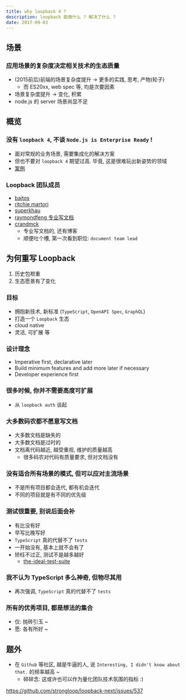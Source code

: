 ```yaml
---
title: why loopback 4 ?
description: loopback 能做什么 ? 解决了什么 ?
date: 2017-09-03
---
```


## 场景

### 应用场景的复杂度决定相关技术的生态质量

* (2015前后)前端的场景复杂度提升 -> 更多的实践, 思考, 产物(轮子)
  - 而 ES20xx, web spec 等, 均是次要因素
* 场景复杂度提升 -> 变化, 积累
* node.js 的 server 场景尚显不足

## 概览

### 没有 `loopback 4`, 不谈 `Node.js is Enterprise Ready` !

* 面对常规的业务场景, 需要集成化的解决方案
* 但也不要对 `loopback 4` 期望过高. 毕竟, 这是很难玩出新姿势的领域
* [案例](https://github.com/yorkie/me/issues/10)

### Loopback 团队成员

* [bajtos](https://www.linkedin.com/in/bajtos)
* [ritchie martori ](https://www.linkedin.com/in/ritchie-martori-9548325)
* [superkhau](https://www.linkedin.com/in/superkhau)
* [raymondfeng 专业写文档](https://www.linkedin.com/in/raymondfeng)
* [crandmck](https://www.linkedin.com/in/crandmck)
  - 专业写文档的, 还有博客
  - 顺便吐个槽, 第一次看到职位: `document team lead`

## 为何重写 Loopback

1. 历史包袱重
2. 生态愿景有了变化

### 目标

* 拥抱新技术, 新标准 (`TypeScript`, `OpenAPI Spec`, `GraphQL`)
* 打造一个 `Loopback` 生态
* cloud native
* 灵活, 可扩展 等

### 设计理念

* Imperative first, declarative later
* Build minimum features and add more later if necessary
* Developer experience first

### 很多时候, 你并不需要高度可扩展

* 从 `loopback auth` 谈起

### 大多数码农都不愿意写文档

* 大多数文档是缺失的
* 大多数文档是过时的
* 文档离代码越近, 越受重视, 维护的质量越高
  - 很多码农对代码有质量要求, 但对文档没有

### 没有适合所有场景的模式, 但可以应对主流场景

* 不是所有项目都会迭代, 都有机会迭代
* 不同的项目就是有不同的优先级

### 测试很重要, 别说后面会补

* 有比没有好
* 早写比晚写好
* `TypeScript` 真的代替不了 `tests`
* 一开始没有, 基本上就不会有了
* 矫枉不过正, 测试不是越多越好
  - [the-ideal-test-suite](https://github.com/strongloop/loopback-next/wiki/Thinking-in-LoopBack#the-ideal-test-suite)

### 我不认为 TypeScript 多么神奇, 但物尽其用

* 再次强调, `TypeScript` 真的代替不了 `tests`

### 所有的优秀项目, 都是想法的集合

* 仅: 抛砖引玉 ~
* 愿: 各有所好 ~

## 题外

* 在 `Github` 等社区, 越是牛逼的人, 说 `Interesting, I didn't know about that.` 的频率越高 ~
  - 碎碎念: 这或许也可以作为量化团队技术氛围的指标 :)

https://github.com/strongloop/loopback-next/issues/537

